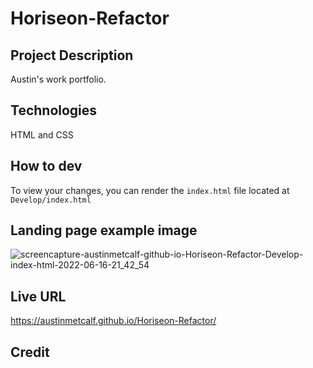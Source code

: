 # Horiseon-Refactor

## Project Description
Austin's work portfolio.  

## Technologies
HTML and CSS

## How to dev
To view your changes, you can render the `index.html` file located at ``Develop/index.html``

## Landing page example image
![screencapture-austinmetcalf-github-io-Horiseon-Refactor-Develop-index-html-2022-06-16-21_42_54](https://user-images.githubusercontent.com/107006987/174220543-85d7f4a1-6fa6-4cf4-9ca3-d572e3606558.png)

## Live URL
 https://austinmetcalf.github.io/Horiseon-Refactor/
## Credit





